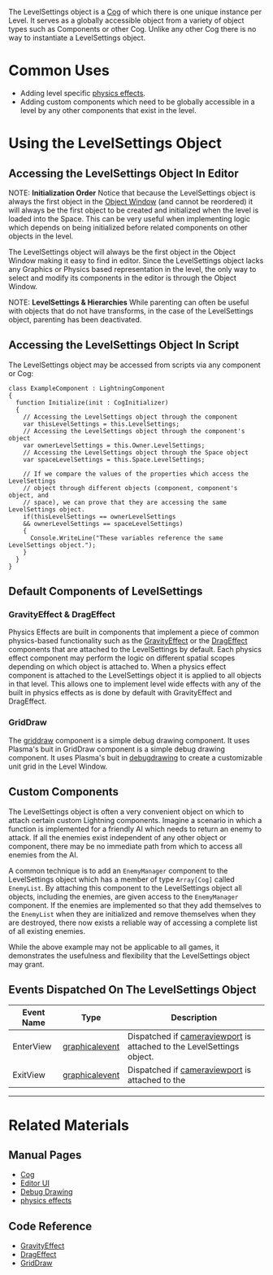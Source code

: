 The LevelSettings object is a [Cog](https://github.com/PlasmaEngine/PlasmaDocs/blob/master/plasma_editor_documentation/plasmamanual/architecture/cogs.markdown) of which there is one unique instance per Level. It serves as a globally accessible object from a variety of object types such as Components or other Cog. Unlike any other Cog there is no way to instantiate a LevelSettings object.

 # Common Uses
 - Adding level specific [physics effects](https://github.com/PlasmaEngine/PlasmaDocs/blob/master/plasma_editor_documentation/plasmamanual/physics/physicseffectsandregions.markdown).
 - Adding custom components which need to be globally accessible in a level by any other components that exist in the level.

 # Using the LevelSettings Object

 ## Accessing the LevelSettings Object In Editor

NOTE: **Initialization Order** Notice that because the LevelSettings object is always the first object in the [Object Window](https://github.com/PlasmaEngine/PlasmaDocs/blob/master/plasma_editor_documentation/plasmamanual/editor/editorui.markdown) (and cannot be reordered) it will always be the first object to be created and initialized when the level is loaded into the Space. This can be very useful when implementing logic which depends on being initialized before related components on other objects in the level.


The LevelSettings object will always be the first object in the Object Window making it easy to find in editor.
Since the LevelSettings object lacks any Graphics or Physics based representation in the level, the only way to select and modify its components in the editor is through the Object Window.

NOTE: **LevelSettings & Hierarchies**  While parenting can often be useful with objects that do not have transforms, in the case of the LevelSettings object, parenting has been deactivated.

 ## Accessing the LevelSettings Object In Script
The LevelSettings object may be accessed from scripts via any component or Cog:

```name=LevelSettings Access Example, lang=csharp
class ExampleComponent : LightningComponent
{
  function Initialize(init : CogInitializer)
  {
    // Accessing the LevelSettings object through the component
    var thisLevelSettings = this.LevelSettings;
    // Accessing the LevelSettings object through the component's object
    var ownerLevelSettings = this.Owner.LevelSettings;
    // Accessing the LevelSettings object through the Space object
    var spaceLevelSettings = this.Space.LevelSettings;

    // If we compare the values of the properties which access the LevelSettings
    // object through different objects (component, component's object, and 
    // space), we can prove that they are accessing the same LevelSettings object.
    if(thisLevelSettings == ownerLevelSettings
    && ownerLevelSettings == spaceLevelSettings)
    {
      Console.WriteLine("These variables reference the same LevelSettings object.");
    }
  }
}
```

 ## Default Components of LevelSettings

 ### GravityEffect & DragEffect
Physics Effects are built in components that implement a piece of common physics-based functionality such as the [GravityEffect](https://github.com/PlasmaEngine/PlasmaDocs/blob/master/plasma_editor_documentation/plasmamanual/physics/physicseffectsandregions/forceeffect.markdown) or the [DragEffect](https://github.com/PlasmaEngine/PlasmaDocs/blob/master/code_reference/class_reference/drageffect.markdown) components that are attached to the LevelSettings by default. Each physics effect component may perform the logic on different spatial scopes depending on which object is attached to. When a physics effect component is attached to the LevelSettings object it is applied to all objects in that level. This allows one to implement level wide effects with any of the built in physics effects as is done by default with GravityEffect and DragEffect.

 ### GridDraw
The [griddraw](https://github.com/PlasmaEngine/PlasmaDocs/blob/master/code_reference/class_reference/griddraw.markdown) component is a simple debug drawing component. It uses Plasma's buit in GridDraw component is a simple debug drawing component. It uses Plasma's buit in [debugdrawing](https://github.com/PlasmaEngine/PlasmaDocs/blob/master/plasma_editor_documentation/plasmamanual/scripting/debugdrawing.markdown) to create a customizable unit grid in the Level Window.

 ## Custom Components
The LevelSettings object is often a very convenient object on which to attach certain custom Lightning components. Imagine a scenario in which a function is implemented for a friendly AI which needs to return an enemy to attack. If all the enemies exist independent of any other object or component, there may be no immediate path from which to access all enemies from the AI.

A common technique is to add an `EnemyManager` component to the LevelSettings object which has a member of type `Array[Cog]` called `EnemyList`. By attaching this component to the LevelSettings object all objects, including the enemies, are given access to the `EnemyManager` component. If the enemies are implemented so that they add themselves to the `EnemyList` when they are initialized and remove themselves when they are destroyed, there now exists a reliable way of accessing a complete list of all existing enemies.

While the above example may not be applicable to all games, it demonstrates the usefulness and flexibility that the LevelSettings object may grant.

 ## Events Dispatched On The LevelSettings Object


| Event Name       | Type                                | Description                                                       |
|------------------|-------------------------------------|-------------------------------------------------------------------|
| EnterView        | [graphicalevent](https://github.com/PlasmaEngine/PlasmaDocs/blob/master/code_reference/class_reference/graphicalevent.markdown) | Dispatched if [cameraviewport](https://github.com/PlasmaEngine/PlasmaDocs/blob/master/code_reference/class_reference/cameraviewport.markdown) is attached to the LevelSettings object. |
| ExitView         | [graphicalevent](https://github.com/PlasmaEngine/PlasmaDocs/blob/master/code_reference/class_reference/graphicalevent.markdown) | Dispatched if [cameraviewport](https://github.com/PlasmaEngine/PlasmaDocs/blob/master/code_reference/class_reference/cameraviewport.markdown) is attached to the |

---

 # Related Materials
 ## Manual Pages
- [Cog](https://github.com/PlasmaEngine/PlasmaDocs/blob/master/plasma_editor_documentation/plasmamanual/architecture/cogs.markdown)
- [Editor UI](https://github.com/PlasmaEngine/PlasmaDocs/blob/master/plasma_editor_documentation/plasmamanual/editor/editorui.markdown)
- [Debug Drawing](https://github.com/PlasmaEngine/PlasmaDocs/blob/master/plasma_editor_documentation/plasmamanual/scripting/debugdrawing.markdown)
- [physics effects](https://github.com/PlasmaEngine/PlasmaDocs/blob/master/plasma_editor_documentation/plasmamanual/physics/physicseffectsandregions.markdown)

 ## Code Reference
- [GravityEffect](https://github.com/PlasmaEngine/PlasmaDocs/blob/master/code_reference/class_reference/gravityeffect.markdown) 
- [DragEffect](https://github.com/PlasmaEngine/PlasmaDocs/blob/master/code_reference/class_reference/drageffect.markdown) 
- [GridDraw](https://github.com/PlasmaEngine/PlasmaDocs/blob/master/code_reference/class_reference/griddraw.markdown) 
 

 